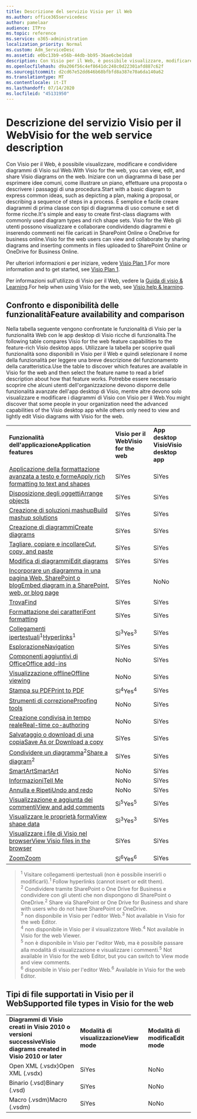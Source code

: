 ```yaml
---
title: Descrizione del servizio Visio per il Web
ms.author: office365servicedesc
author: pamelaar
audience: ITPro
ms.topic: reference
ms.service: o365-administration
localization_priority: Normal
ms.custom: Adm_ServiceDesc
ms.assetid: e0bc13b9-e56b-44db-bb95-36ae6cbe1da8
description: Con Visio per il Web, è possibile visualizzare, modificare e condividere diagrammi di Visio sul Web.
ms.openlocfilehash: d9a206f56c4ef8641dc248c0d22301afd887c62f
ms.sourcegitcommit: d2cd67e52dd646b68bfbfd8a387e70a6da140a62
ms.translationtype: MT
ms.contentlocale: it-IT
ms.lasthandoff: 07/14/2020
ms.locfileid: "45131950"
---
```

# <a name="visio-for-the-web-service-description"></a><span data-ttu-id="53f1c-103">Descrizione del servizio Visio per il Web</span><span class="sxs-lookup"><span data-stu-id="53f1c-103">Visio for the web service description</span></span>

<span data-ttu-id="53f1c-104">Con Visio per il Web, è possibile visualizzare, modificare e condividere diagrammi di Visio sul Web.</span><span class="sxs-lookup"><span data-stu-id="53f1c-104">With Visio for the web, you can view, edit, and share Visio diagrams on the web.</span></span> <span data-ttu-id="53f1c-105">Iniziare con un diagramma di base per esprimere idee comuni, come illustrare un piano, effettuare una proposta o descrivere i passaggi di una procedura.</span><span class="sxs-lookup"><span data-stu-id="53f1c-105">Start with a basic diagram to express common ideas, such as depicting a plan, making a proposal, or describing a sequence of steps in a process.</span></span> <span data-ttu-id="53f1c-106">È semplice e facile creare diagrammi di prima classe con tipi di diagramma di uso comune e set di forme ricche.</span><span class="sxs-lookup"><span data-stu-id="53f1c-106">It's simple and easy to create first-class diagrams with commonly used diagram types and rich shape sets.</span></span> <span data-ttu-id="53f1c-107">Visio for the Web gli utenti possono visualizzare e collaborare condividendo diagrammi e inserendo commenti nei file caricati in SharePoint Online o OneDrive for business online.</span><span class="sxs-lookup"><span data-stu-id="53f1c-107">Visio for the web users can view and collaborate by sharing diagrams and inserting comments in files uploaded to SharePoint Online or OneDrive for Business Online.</span></span>
  
<span data-ttu-id="53f1c-108">Per ulteriori informazioni e per iniziare, vedere [Visio Plan 1](https://products.office.com/en-US/visio/visio-online).</span><span class="sxs-lookup"><span data-stu-id="53f1c-108">For more information and to get started, see [Visio Plan 1](https://products.office.com/en-US/visio/visio-online).</span></span>
  
<span data-ttu-id="53f1c-109">Per informazioni sull'utilizzo di Visio per il Web, vedere la [Guida di visio & Learning](https://support.office.com/visio).</span><span class="sxs-lookup"><span data-stu-id="53f1c-109">For help when using Visio for the web, see [Visio help & learning](https://support.office.com/visio).</span></span>
  
## <a name="feature-availability-and-comparison"></a><span data-ttu-id="53f1c-110">Confronto e disponibilità delle funzionalità</span><span class="sxs-lookup"><span data-stu-id="53f1c-110">Feature availability and comparison</span></span>

<span data-ttu-id="53f1c-111">Nella tabella seguente vengono confrontate le funzionalità di Visio per la funzionalità Web con le app desktop di Visio ricche di funzionalità.</span><span class="sxs-lookup"><span data-stu-id="53f1c-111">The following table compares Visio for the web feature capabilities to the feature-rich Visio desktop apps.</span></span> <span data-ttu-id="53f1c-112">Utilizzare la tabella per scoprire quali funzionalità sono disponibili in Visio per il Web e quindi selezionare il nome della funzionalità per leggere una breve descrizione del funzionamento della caratteristica.</span><span class="sxs-lookup"><span data-stu-id="53f1c-112">Use the table to discover which features are available in Visio for the web and then select the feature name to read a brief description about how that feature works.</span></span> <span data-ttu-id="53f1c-113">Potrebbe essere necessario scoprire che alcuni utenti dell'organizzazione devono disporre delle funzionalità avanzate dell'app desktop di Visio, mentre altre devono solo visualizzare e modificare i diagrammi di Visio con Visio per il Web.</span><span class="sxs-lookup"><span data-stu-id="53f1c-113">You might discover that some people in your organization need the advanced capabilities of the Visio desktop app while others only need to view and lightly edit Visio diagrams with Visio for the web.</span></span> 
  
||||
|:-----|:-----|:-----|
|<span data-ttu-id="53f1c-114">**Funzionalità dell'applicazione**</span><span class="sxs-lookup"><span data-stu-id="53f1c-114">**Application features**</span></span> <br/> |<span data-ttu-id="53f1c-115">**Visio per il Web**</span><span class="sxs-lookup"><span data-stu-id="53f1c-115">**Visio for the web**</span></span> <br/> |<span data-ttu-id="53f1c-116">**App desktop Visio**</span><span class="sxs-lookup"><span data-stu-id="53f1c-116">**Visio desktop app**</span></span> <br/> |
|[<span data-ttu-id="53f1c-117">Applicazione della formattazione avanzata a testo e forme</span><span class="sxs-lookup"><span data-stu-id="53f1c-117">Apply rich formatting to text and shapes</span></span>](visio-online.md#apply-rich-formatting-to-text-and-shapes) <br/> |<span data-ttu-id="53f1c-118">Sì</span><span class="sxs-lookup"><span data-stu-id="53f1c-118">Yes</span></span>  <br/> |<span data-ttu-id="53f1c-119">Sì</span><span class="sxs-lookup"><span data-stu-id="53f1c-119">Yes</span></span>  <br/> |
|[<span data-ttu-id="53f1c-120">Disposizione degli oggetti</span><span class="sxs-lookup"><span data-stu-id="53f1c-120">Arrange objects</span></span>](visio-online.md#arrange-objects) <br/> |<span data-ttu-id="53f1c-121">Sì</span><span class="sxs-lookup"><span data-stu-id="53f1c-121">Yes</span></span>  <br/> |<span data-ttu-id="53f1c-122">Sì</span><span class="sxs-lookup"><span data-stu-id="53f1c-122">Yes</span></span>  <br/> |
|[<span data-ttu-id="53f1c-123">Creazione di soluzioni mashup</span><span class="sxs-lookup"><span data-stu-id="53f1c-123">Build mashup solutions</span></span>](visio-online.md#build-mashup-solutions) <br/> |<span data-ttu-id="53f1c-124">Sì</span><span class="sxs-lookup"><span data-stu-id="53f1c-124">Yes</span></span>  <br/> |<span data-ttu-id="53f1c-125">Sì</span><span class="sxs-lookup"><span data-stu-id="53f1c-125">Yes</span></span>  <br/> |
|[<span data-ttu-id="53f1c-126">Creazione di diagrammi</span><span class="sxs-lookup"><span data-stu-id="53f1c-126">Create diagrams</span></span>](visio-online.md#create-diagrams) <br/> |<span data-ttu-id="53f1c-127">Sì</span><span class="sxs-lookup"><span data-stu-id="53f1c-127">Yes</span></span>  <br/> |<span data-ttu-id="53f1c-128">Sì</span><span class="sxs-lookup"><span data-stu-id="53f1c-128">Yes</span></span>  <br/> |
|[<span data-ttu-id="53f1c-129">Tagliare, copiare e incollare</span><span class="sxs-lookup"><span data-stu-id="53f1c-129">Cut, copy, and paste</span></span>](visio-online.md#cut-copy-and-paste) <br/> |<span data-ttu-id="53f1c-130">Sì</span><span class="sxs-lookup"><span data-stu-id="53f1c-130">Yes</span></span>  <br/> |<span data-ttu-id="53f1c-131">Sì</span><span class="sxs-lookup"><span data-stu-id="53f1c-131">Yes</span></span>  <br/> |
|[<span data-ttu-id="53f1c-132">Modifica di diagrammi</span><span class="sxs-lookup"><span data-stu-id="53f1c-132">Edit diagrams</span></span>](visio-online.md#edit-diagrams) <br/> |<span data-ttu-id="53f1c-133">Sì</span><span class="sxs-lookup"><span data-stu-id="53f1c-133">Yes</span></span>  <br/> |<span data-ttu-id="53f1c-134">Sì</span><span class="sxs-lookup"><span data-stu-id="53f1c-134">Yes</span></span>  <br/> |
|[<span data-ttu-id="53f1c-135">Incorporare un diagramma in una pagina Web, SharePoint o blog</span><span class="sxs-lookup"><span data-stu-id="53f1c-135">Embed diagram in a SharePoint, web, or blog page</span></span>](visio-online.md#embed-diagram-in-a-sharepoint-web-or-blog-page) <br/> |<span data-ttu-id="53f1c-136">Sì</span><span class="sxs-lookup"><span data-stu-id="53f1c-136">Yes</span></span>  <br/> |<span data-ttu-id="53f1c-137">No</span><span class="sxs-lookup"><span data-stu-id="53f1c-137">No</span></span>  <br/> |
|[<span data-ttu-id="53f1c-138">Trova</span><span class="sxs-lookup"><span data-stu-id="53f1c-138">Find</span></span>](visio-online.md#find) <br/> |<span data-ttu-id="53f1c-139">Sì</span><span class="sxs-lookup"><span data-stu-id="53f1c-139">Yes</span></span>  <br/> |<span data-ttu-id="53f1c-140">Sì</span><span class="sxs-lookup"><span data-stu-id="53f1c-140">Yes</span></span>  <br/> |
|[<span data-ttu-id="53f1c-141">Formattazione dei caratteri</span><span class="sxs-lookup"><span data-stu-id="53f1c-141">Font formatting</span></span>](visio-online.md#font-formatting) <br/> |<span data-ttu-id="53f1c-142">Sì</span><span class="sxs-lookup"><span data-stu-id="53f1c-142">Yes</span></span>  <br/> |<span data-ttu-id="53f1c-143">Sì</span><span class="sxs-lookup"><span data-stu-id="53f1c-143">Yes</span></span>  <br/> |
|<span data-ttu-id="53f1c-144">[Collegamenti ipertestuali](visio-online.md#hyperlinks)<sup>1</sup></span><span class="sxs-lookup"><span data-stu-id="53f1c-144">[Hyperlinks](visio-online.md#hyperlinks)<sup>1</sup></span></span> <br/> |<span data-ttu-id="53f1c-145">Sì<sup>3</sup></span><span class="sxs-lookup"><span data-stu-id="53f1c-145">Yes<sup>3</sup></span></span> <br/> |<span data-ttu-id="53f1c-146">Sì</span><span class="sxs-lookup"><span data-stu-id="53f1c-146">Yes</span></span>  <br/> |
|[<span data-ttu-id="53f1c-147">Esplorazione</span><span class="sxs-lookup"><span data-stu-id="53f1c-147">Navigation</span></span>](visio-online.md#navigation) <br/> |<span data-ttu-id="53f1c-148">Sì</span><span class="sxs-lookup"><span data-stu-id="53f1c-148">Yes</span></span>  <br/> |<span data-ttu-id="53f1c-149">Sì</span><span class="sxs-lookup"><span data-stu-id="53f1c-149">Yes</span></span>  <br/> |
|[<span data-ttu-id="53f1c-150">Componenti aggiuntivi di Office</span><span class="sxs-lookup"><span data-stu-id="53f1c-150">Office add-ins</span></span>](visio-online.md#office-add-ins) <br/> |<span data-ttu-id="53f1c-151">No</span><span class="sxs-lookup"><span data-stu-id="53f1c-151">No</span></span>  <br/> |<span data-ttu-id="53f1c-152">Sì</span><span class="sxs-lookup"><span data-stu-id="53f1c-152">Yes</span></span>  <br/> |
|[<span data-ttu-id="53f1c-153">Visualizzazione offline</span><span class="sxs-lookup"><span data-stu-id="53f1c-153">Offline viewing</span></span>](visio-online.md#offline-viewing) <br/> |<span data-ttu-id="53f1c-154">No</span><span class="sxs-lookup"><span data-stu-id="53f1c-154">No</span></span>  <br/> |<span data-ttu-id="53f1c-155">Sì</span><span class="sxs-lookup"><span data-stu-id="53f1c-155">Yes</span></span>  <br/> |
|[<span data-ttu-id="53f1c-156">Stampa su PDF</span><span class="sxs-lookup"><span data-stu-id="53f1c-156">Print to PDF</span></span>](visio-online.md#print-to-pdf) <br/> |<span data-ttu-id="53f1c-157">Sì<sup>4</sup></span><span class="sxs-lookup"><span data-stu-id="53f1c-157">Yes<sup>4</sup></span></span> <br/> |<span data-ttu-id="53f1c-158">Sì</span><span class="sxs-lookup"><span data-stu-id="53f1c-158">Yes</span></span>  <br/> |
|[<span data-ttu-id="53f1c-159">Strumenti di correzione</span><span class="sxs-lookup"><span data-stu-id="53f1c-159">Proofing tools</span></span>](visio-online.md#proofing-tools) <br/> |<span data-ttu-id="53f1c-160">No</span><span class="sxs-lookup"><span data-stu-id="53f1c-160">No</span></span>  <br/> |<span data-ttu-id="53f1c-161">Sì</span><span class="sxs-lookup"><span data-stu-id="53f1c-161">Yes</span></span>  <br/> |
|[<span data-ttu-id="53f1c-162">Creazione condivisa in tempo reale</span><span class="sxs-lookup"><span data-stu-id="53f1c-162">Real-time co-authoring</span></span>](visio-online.md#real-time-co-authoring) <br/> |<span data-ttu-id="53f1c-163">No</span><span class="sxs-lookup"><span data-stu-id="53f1c-163">No</span></span>  <br/> |<span data-ttu-id="53f1c-164">Sì</span><span class="sxs-lookup"><span data-stu-id="53f1c-164">Yes</span></span>  <br/> |
|[<span data-ttu-id="53f1c-165">Salvataggio o download di una copia</span><span class="sxs-lookup"><span data-stu-id="53f1c-165">Save As or Download a copy</span></span>](visio-online.md#save-as-or-download-a-copy) <br/> |<span data-ttu-id="53f1c-166">Sì</span><span class="sxs-lookup"><span data-stu-id="53f1c-166">Yes</span></span>  <br/> |<span data-ttu-id="53f1c-167">Sì</span><span class="sxs-lookup"><span data-stu-id="53f1c-167">Yes</span></span>  <br/> |
|<span data-ttu-id="53f1c-168">[Condividere un diagramma](visio-online.md#share-a-diagram)<sup>2</sup></span><span class="sxs-lookup"><span data-stu-id="53f1c-168">[Share a diagram](visio-online.md#share-a-diagram)<sup>2</sup></span></span> <br/> |<span data-ttu-id="53f1c-169">Sì</span><span class="sxs-lookup"><span data-stu-id="53f1c-169">Yes</span></span>  <br/> |<span data-ttu-id="53f1c-170">Sì</span><span class="sxs-lookup"><span data-stu-id="53f1c-170">Yes</span></span>  <br/> |
|[<span data-ttu-id="53f1c-171">SmartArt</span><span class="sxs-lookup"><span data-stu-id="53f1c-171">SmartArt</span></span>](visio-online.md#smartart) <br/> |<span data-ttu-id="53f1c-172">No</span><span class="sxs-lookup"><span data-stu-id="53f1c-172">No</span></span>  <br/> |<span data-ttu-id="53f1c-173">Sì</span><span class="sxs-lookup"><span data-stu-id="53f1c-173">Yes</span></span>  <br/> |
|[<span data-ttu-id="53f1c-174">Informazioni</span><span class="sxs-lookup"><span data-stu-id="53f1c-174">Tell Me</span></span>](visio-online.md#tell-me) <br/> |<span data-ttu-id="53f1c-175">No</span><span class="sxs-lookup"><span data-stu-id="53f1c-175">No</span></span>  <br/> |<span data-ttu-id="53f1c-176">Sì</span><span class="sxs-lookup"><span data-stu-id="53f1c-176">Yes</span></span>  <br/> |
|[<span data-ttu-id="53f1c-177">Annulla e Ripeti</span><span class="sxs-lookup"><span data-stu-id="53f1c-177">Undo and redo</span></span>](visio-online.md#undo-and-redo) <br/> |<span data-ttu-id="53f1c-178">No</span><span class="sxs-lookup"><span data-stu-id="53f1c-178">No</span></span>  <br/> |<span data-ttu-id="53f1c-179">Sì</span><span class="sxs-lookup"><span data-stu-id="53f1c-179">Yes</span></span>  <br/> |
|[<span data-ttu-id="53f1c-180">Visualizzazione e aggiunta dei commenti</span><span class="sxs-lookup"><span data-stu-id="53f1c-180">View and add comments</span></span>](visio-online.md#view-and-add-comments) <br/> |<span data-ttu-id="53f1c-181">Sì<sup>5</sup></span><span class="sxs-lookup"><span data-stu-id="53f1c-181">Yes<sup>5</sup></span></span> <br/> |<span data-ttu-id="53f1c-182">Sì</span><span class="sxs-lookup"><span data-stu-id="53f1c-182">Yes</span></span>  <br/> |
|[<span data-ttu-id="53f1c-183">Visualizzare le proprietà forma</span><span class="sxs-lookup"><span data-stu-id="53f1c-183">View shape data</span></span>](visio-online.md#view-shape-data) <br/> |<span data-ttu-id="53f1c-184">Sì<sup>3</sup></span><span class="sxs-lookup"><span data-stu-id="53f1c-184">Yes<sup>3</sup></span></span> <br/> |<span data-ttu-id="53f1c-185">Sì</span><span class="sxs-lookup"><span data-stu-id="53f1c-185">Yes</span></span>  <br/> |
|[<span data-ttu-id="53f1c-186">Visualizzare i file di Visio nel browser</span><span class="sxs-lookup"><span data-stu-id="53f1c-186">View Visio files in the browser</span></span>](visio-online.md#view-visio-files-in-the-browser) <br/> |<span data-ttu-id="53f1c-187">Sì</span><span class="sxs-lookup"><span data-stu-id="53f1c-187">Yes</span></span>  <br/> |<span data-ttu-id="53f1c-188">Sì</span><span class="sxs-lookup"><span data-stu-id="53f1c-188">Yes</span></span>  <br/> |
|[<span data-ttu-id="53f1c-189">Zoom</span><span class="sxs-lookup"><span data-stu-id="53f1c-189">Zoom</span></span>](visio-online.md#zoom) <br/> |<span data-ttu-id="53f1c-190">Sì<sup>6</sup></span><span class="sxs-lookup"><span data-stu-id="53f1c-190">Yes<sup>6</sup></span></span> <br/> |<span data-ttu-id="53f1c-191">Sì</span><span class="sxs-lookup"><span data-stu-id="53f1c-191">Yes</span></span>  <br/> |
   
> <span data-ttu-id="53f1c-192"><sup>1</sup> Visitare collegamenti ipertestuali (non è possibile inserirli o modificarli).</span><span class="sxs-lookup"><span data-stu-id="53f1c-192"><sup>1</sup> Follow hyperlinks (cannot insert or edit them).</span></span> 
<br/><span data-ttu-id="53f1c-193"><sup>2</sup> Condividere tramite SharePoint o One Drive for Business e condividere con gli utenti che non dispongono di SharePoint o OneDrive.</span><span class="sxs-lookup"><span data-stu-id="53f1c-193"><sup>2</sup> Share via SharePoint or One Drive for Business and share with users who do not have SharePoint or OneDrive.</span></span> 
<br/> <span data-ttu-id="53f1c-194"><sup>3</sup> non disponibile in Visio per l'editor Web.</span><span class="sxs-lookup"><span data-stu-id="53f1c-194"><sup>3</sup> Not available in Visio for the web Editor.</span></span>
<br/><span data-ttu-id="53f1c-195"><sup>4</sup> non disponibile in Visio per il visualizzatore Web.</span><span class="sxs-lookup"><span data-stu-id="53f1c-195"><sup>4</sup> Not available in Visio for the web Viewer.</span></span> 
<br/><span data-ttu-id="53f1c-196"><sup>5</sup> non è disponibile in Visio per l'editor Web, ma è possibile passare alla modalità di visualizzazione e visualizzare i commenti.</span><span class="sxs-lookup"><span data-stu-id="53f1c-196"><sup>5</sup> Not available in Visio for the web Editor, but you can switch to View mode and view comments.</span></span> 
<br/><span data-ttu-id="53f1c-197"><sup>6</sup> disponibile in Visio per l'editor Web.</span><span class="sxs-lookup"><span data-stu-id="53f1c-197"><sup>6</sup> Available in Visio for the web Editor.</span></span> 
  
## <a name="supported-file-types-in-visio-for-the-web"></a><span data-ttu-id="53f1c-198">Tipi di file supportati in Visio per il Web</span><span class="sxs-lookup"><span data-stu-id="53f1c-198">Supported file types in Visio for the web</span></span>

||||
|:-----|:-----|:-----|
|<span data-ttu-id="53f1c-199">**Diagrammi di Visio creati in Visio 2010 o versioni successive**</span><span class="sxs-lookup"><span data-stu-id="53f1c-199">**Visio diagrams created in Visio 2010 or later**</span></span> <br/> |<span data-ttu-id="53f1c-200">**Modalità di visualizzazione**</span><span class="sxs-lookup"><span data-stu-id="53f1c-200">**View mode**</span></span> <br/> |<span data-ttu-id="53f1c-201">**Modalità di modifica**</span><span class="sxs-lookup"><span data-stu-id="53f1c-201">**Edit mode**</span></span> <br/> |
|<span data-ttu-id="53f1c-202">Open XML (.vsdx)</span><span class="sxs-lookup"><span data-stu-id="53f1c-202">Open XML (.vsdx)</span></span>  <br/> |<span data-ttu-id="53f1c-203">Sì</span><span class="sxs-lookup"><span data-stu-id="53f1c-203">Yes</span></span>  <br/> |<span data-ttu-id="53f1c-204">No</span><span class="sxs-lookup"><span data-stu-id="53f1c-204">No</span></span>  <br/> |
|<span data-ttu-id="53f1c-205">Binario (.vsd)</span><span class="sxs-lookup"><span data-stu-id="53f1c-205">Binary (.vsd)</span></span>  <br/> |<span data-ttu-id="53f1c-206">Sì</span><span class="sxs-lookup"><span data-stu-id="53f1c-206">Yes</span></span>  <br/> |<span data-ttu-id="53f1c-207">No</span><span class="sxs-lookup"><span data-stu-id="53f1c-207">No</span></span>  <br/> |
|<span data-ttu-id="53f1c-208">Macro (.vsdm)</span><span class="sxs-lookup"><span data-stu-id="53f1c-208">Macro (.vsdm)</span></span>  <br/> |<span data-ttu-id="53f1c-209">Sì</span><span class="sxs-lookup"><span data-stu-id="53f1c-209">Yes</span></span>  <br/> |<span data-ttu-id="53f1c-210">No</span><span class="sxs-lookup"><span data-stu-id="53f1c-210">No</span></span>  <br/> |
   

